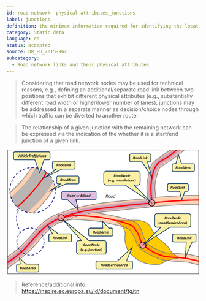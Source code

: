 ```yaml
---
id: road-network--physical-attributes_junctions
label: junctions
definition: the minimum information required for identifying the location of a junction and its relationship with the remaining entities of the road network.
category: Static data
language: en
status: accepted
source: DR_EU_2015-962
subcategory:
  - Road network links and their physical attributes
---
```


>Considering that road network nodes may be used for technical reasons, e.g., defining an additional/separate road link between two positions that exhibit different physical attributes (e.g., substantially different road width or higher/lower number of lanes), junctions may be addressed in a separate manner as decision/choice nodes through which traffic can be diverted to another route.

>The relationship of a given junction with the remaining network can be expressed via the indication of the whether it is a start/end junction of a given link.

![Figure](../../images/road-network--physical-attributes_junctions.png)

> Reference/additional info: https://inspire.ec.europa.eu/id/document/tg/tn

